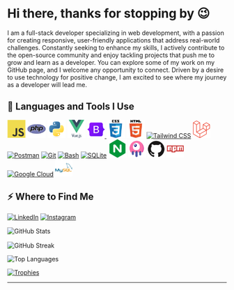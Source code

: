 <h1>Hi there, thanks for stopping by 😉</h1>
<p>I am a full-stack developer specializing in web development, with a passion for creating responsive, user-friendly applications that address real-world challenges. Constantly seeking to enhance my skills, I actively contribute to the open-source community and enjoy tackling projects that push me to grow and learn as a developer. You can explore some of my work on my GitHub page, and I welcome any opportunity to connect. Driven by a desire to use technology for positive change, I am excited to see where my journey as a developer will lead me.</p>

<h2>🚀 Languages and Tools I Use</h2>
<div>
  <a target="_blank" href="https://developer.mozilla.org/en-US/docs/Web/JavaScript"><img src="https://raw.githubusercontent.com/devicons/devicon/master/icons/javascript/javascript-original.svg" alt="JavaScript" width="42" height="42" /></a>
  <a target="_blank" href="https://www.php.net/"><img src="https://raw.githubusercontent.com/devicons/devicon/master/icons/php/php-original.svg" alt="PHP" width="42" height="42" /></a>
  <a target="_blank" href="https://www.python.org/"><img src="https://raw.githubusercontent.com/devicons/devicon/master/icons/python/python-original.svg" alt="Python" width="42" height="42" /></a>
  <a target="_blank" href="https://vuejs.org/"><img src="https://raw.githubusercontent.com/devicons/devicon/master/icons/vuejs/vuejs-original-wordmark.svg" alt="Vue.js" width="42" height="42" /></a>
  <a target="_blank" href="https://getbootstrap.com/">  <img src="https://raw.githubusercontent.com/devicons/devicon/ca28c779441053191ff11710fe24a9e6c23690d6/icons/bootstrap/bootstrap-original.svg" alt="php" width="40" height="40"/>
</a>
  <a target="_blank" href="https://developer.mozilla.org/en-US/docs/Web/CSS"><img src="https://raw.githubusercontent.com/devicons/devicon/master/icons/css3/css3-original-wordmark.svg" alt="CSS3" width="42" height="42" /></a>
  <a target="_blank" href="https://developer.mozilla.org/en-US/docs/Web/HTML"><img src="https://raw.githubusercontent.com/devicons/devicon/master/icons/html5/html5-original-wordmark.svg" alt="HTML5" width="42" height="42" /></a>
  <a target="_blank" href="https://tailwindcss.com/"><img src="https://www.vectorlogo.zone/logos/tailwindcss/tailwindcss-icon.svg" alt="Tailwind CSS" width="42" height="42" /></a>
  <a target="_blank" href="https://laravel.com/">  <img src="https://raw.githubusercontent.com/devicons/devicon/master/icons/laravel/laravel-original.svg" alt="php" width="40" height="40"/>
</a>
  <a target="_blank" href="https://www.postman.com/"><img src="https://www.vectorlogo.zone/logos/getpostman/getpostman-icon.svg" alt="Postman" width="42" height="42" /></a>
  <a target="_blank" href="https://git-scm.com/"><img src="https://www.vectorlogo.zone/logos/git-scm/git-scm-icon.svg" alt="Git" width="42" height="42" /></a>
  <a target="_blank" href="https://www.gnu.org/software/bash/"><img src="https://www.vectorlogo.zone/logos/gnu_bash/gnu_bash-icon.svg" alt="Bash" width="42" height="42" /></a>
  <a target="_blank" href="https://www.sqlite.org/"><img src="https://www.vectorlogo.zone/logos/sqlite/sqlite-icon.svg" alt="SQLite" width="42" height="42" /></a>
  <a target="_blank" href="https://nginx.org/"><img src="https://raw.githubusercontent.com/devicons/devicon/master/icons/nginx/nginx-original.svg" alt="NGINX" width="42" height="42" /></a>
  <a target="_blank" href="https://laravel-livewire.com/"><img src="https://raw.githubusercontent.com/devicons/devicon/ca28c779441053191ff11710fe24a9e6c23690d6/icons/livewire/livewire-original.svg" alt="Livewire" width="40" height="40" /></a>
  <a target="_blank" href="https://github.com/"><img src="https://raw.githubusercontent.com/devicons/devicon/ca28c779441053191ff11710fe24a9e6c23690d6/icons/github/github-original.svg" alt="GitHub" width="40" height="40" /></a>
  <a target="_blank" href="https://www.npmjs.com/"><img src="https://raw.githubusercontent.com/devicons/devicon/ca28c779441053191ff11710fe24a9e6c23690d6/icons/npm/npm-original-wordmark.svg" alt="NPM" width="40" height="40" /></a>
  <a target="_blank" href="https://cloud.google.com/"><img src="https://www.vectorlogo.zone/logos/google_cloud/google_cloud-icon.svg" alt="Google Cloud" width="40" height="40" /></a>
  <a target="_blank" href="https://www.mysql.com/"><img src="https://raw.githubusercontent.com/devicons/devicon/master/icons/mysql/mysql-original-wordmark.svg" alt="MySQL" width="40" height="40" /></a>
</div>

<h2>⚡️ Where to Find Me</h2>
<p>
  <a target="_blank" href="https://www.linkedin.com/in/daniel-nii-ayitey-tetteh"><img src="https://img.shields.io/badge/linkedin-logo?style=for-the-badge&logo=linkedin&logoColor=white&color=%230a77b6" alt="LinkedIn" /></a>
  <a target="_blank" href="https://www.instagram.com/mr.tetteh80/"><img src="https://img.shields.io/badge/instagram-logo?style=for-the-badge&logo=instagram&logoColor=white&color=%23F35369" alt="Instagram" /></a>
</p>

<p><img align="center" src="https://github-readme-stats.vercel.app/api?username=Mr-Tetteh&show_icons=true&locale=en" alt="GitHub Stats" /></p>
<p><img align="center" src="https://github-readme-streak-stats.herokuapp.com/?user=Mr-Tetteh&" alt="GitHub Streak" /></p>
<p><img src="https://github-readme-stats.vercel.app/api/top-langs?username=Mr-Tetteh&show_icons=true&locale=en&layout=compact" alt="Top Languages" /></p>
<p><a href="https://github.com/ryo-ma/github-profile-trophy"><img src="https://github-profile-trophy.vercel.app/?username=Mr-Tetteh" alt="Trophies" /></a></p>

<hr>
